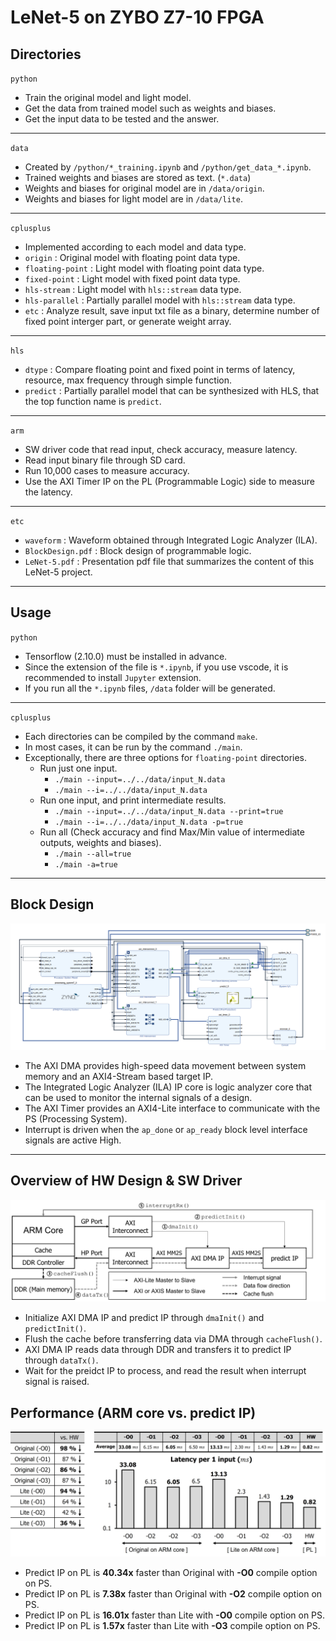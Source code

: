 # LeNet-5 on ZYBO Z7-10 FPGA

## Directories
`python` 
* Train the original model and light model.
* Get the data from trained model such as weights and biases.
* Get the input data to be tested and the answer.
---

`data`
* Created by `/python/*_training.ipynb` and `/python/get_data_*.ipynb`.
* Trained weights and biases are stored as text. (`*.data`)
* Weights and biases for original model are in `/data/origin`.
* Weights and biases for light model are in `/data/lite`.
---

`cplusplus`
* Implemented according to each model and data type.
* `origin` : Original model with floating point data type.
* `floating-point` : Light model with floating point data type.
* `fixed-point` : Light model with fixed point data type.
* `hls-stream` : Light model with `hls::stream` data type. 
* `hls-parallel` : Partially parallel model with `hls::stream` data type.
* `etc` : Analyze result, save input txt file as a binary, determine number of fixed point interger part, or generate weight array.
---

`hls`
* `dtype` : Compare floating point and fixed point in terms of latency, resource, max frequency through simple function.
* `predict` : Partially parallel model that can be synthesized with HLS, that the top function name is `predict`.
---

`arm`
* SW driver code that read input, check accuracy, measure latency.
* Read input binary file through SD card.
* Run 10,000 cases to measure accuracy.
* Use the AXI Timer IP on the PL (Programmable Logic) side to measure the latency.
---
`etc`
* `waveform` : Waveform obtained through Integrated Logic Analyzer (ILA).
* `BlockDesign.pdf` : Block design of programmable logic.
* `LeNet-5.pdf` : Presentation pdf file that summarizes the content of this LeNet-5 project.

---

## Usage

`python`
* Tensorflow (2.10.0) must be installed in advance.
* Since the extension of the file is `*.ipynb`, if you use vscode, it is recommended to install `Jupyter` extension.
* If you run all the `*.ipynb` files, `/data` folder will be generated.
---

`cplusplus`
* Each directories can be compiled by the command `make`.
* In most cases, it can be run by the command `./main`.
* Exceptionally, there are three options for `floating-point` directories.
  * Run just one input.
    * `./main --input=../../data/input_N.data`
    * `./main --i=../../data/input_N.data`
  * Run one input, and print intermediate results.
    * `./main --input=../../data/input_N.data --print=true`
    * `./main --i=../../data/input_N.data -p=true`
  * Run all (Check accuracy and find Max/Min value of intermediate outputs, weights and biases).
    * `./main --all=true`
    * `./main -a=true`

---

## Block Design 
<img src="/etc/BlockDesign.png">

* The AXI DMA provides high-speed data movement between system memory and an AXI4-Stream based target IP.
* The Integrated Logic Analyzer (ILA) IP core is logic analyzer core that can be used to monitor the internal signals of a design.
* The AXI Timer provides an AXI4-Lite interface to communicate with the PS (Processing System).
* Interrupt is driven when the `ap_done` or `ap_ready` block level interface signals are active High.
---

## Overview of HW Design & SW Driver
<img src="/etc/Design.jpg">

* Initialize AXI DMA IP and predict IP through `dmaInit()` and `predictInit()`.
* Flush the cache before transferring data via DMA through `cacheFlush()`.
* AXI DMA IP reads data through DDR and transfers it to predict IP through `dataTx()`.
* Wait for the preidct IP to process, and read the result when interrupt signal is raised.

## Performance (ARM core vs. predict IP)
<img src="/etc/Performance.jpg">

* Predict IP on PL is __40.34x__ faster than Original with __-O0__ compile option on PS.
* Predict IP on PL is __7.38x__ faster than Original with __-O2__ compile option on PS.
* Predict IP on PL is __16.01x__ faster than Lite with __-O0__ compile option on PS.
* Predict IP on PL is __1.57x__ faster than Lite with __-O3__ compile option on PS.